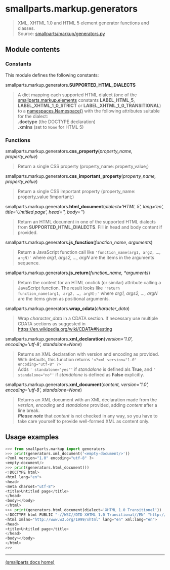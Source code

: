 # smallparts.markup.generators

> XML, XHTML 1.0 and HTML 5 element generator functions and classes.  
> Source: [smallparts/markup/generators.py](https://github.com/blackstream-x/smallparts/blob/master/smallparts/markup/generators.py)

## Module contents

### Constants

This module defines the following constants:

smallparts.markup.generators.**SUPPORTED_HTML_DIALECTS**

> A dict mapping each supported HTML dialect (one of the
> [smallparts.markup.elements](./smallparts.markup.elements.md#constants)
> constants **LABEL_HTML_5**, **LABEL_XHTML_1_0_STRICT** or
> **LABEL_XHTML_1_0_TRANSITIONAL**)
> to a [namespaces.Namespace()](./smallparts.namespaces.md#class-smallpartsnamespacesnamespace)
> with the following attributes suitable for the dialect:  
> **.doctype** (the DOCTYPE declaration)  
> **.xmlns** (set to ```None``` for HTML 5)

### Functions

smallparts.markup.generators.**css_property**(*property_name, property_value*)

> Return a single CSS property (property_name: property_value;)

smallparts.markup.generators.**css_important_property**(*property_name, property_value*)

> Return a single CSS important property (property\_name: property\_value !important;)

smallparts.markup.generators.**html_document**(*dialect='HTML 5', lang='en', title='Untitled page', head='', body=''*)

> Return an HTML document in one of the supported HTML dialects from
> **SUPPORTED_HTML_DIALECTS**.
> Fill in head and body content if provided.

smallparts.markup.generators.**js_function**(*function_name, arguments*)

> Return a JavaScript function call like
> ```'function_name(arg1, arg2, …, argN)'```
> where *arg1, args2, …, argN* are the items in the arguments sequence.

smallparts.markup.generators.**js_return**(*function_name,* _*arguments_)

> Return the content for an HTML onclick (or similar) attribute
> calling a JavaScript function. The result looks like
> ```'return function_name(arg1, arg2, …, argN);'```
> where *arg1, args2, …, argN* are the items given as positional arguments.

smallparts.markup.generators.**wrap_cdata**(*character_data*)

> Wrap *character_data* in a CDATA section.
> If necessary use multiple CDATA sections as suggested in
> <https://en.wikipedia.org/wiki/CDATA#Nesting>

smallparts.markup.generators.**xml_declaration**(*version='1.0', encoding='utf-8', standalone=None*)

> Returns an XML declaration with version and encoding as provided.
> With defaults, this function returns ```'<?xml version="1.0" encoding="utf-8" ?>'```  
> Adds ```' standalone="yes"'``` if *standalone* is defined als **True**, and
> ```' standalone="no"'``` if *standalone* is defined as **False** explicitly.

smallparts.markup.generators.**xml_document**(*content, version='1.0', encoding='utf-8', standalone=None*)

> Returns an XML document with an XML declaration made from the
> *version*, *encoding* and *standalone* provided, adding *content*
> after a line break.  
> ***Please note*** that *content* is not checked in any way,
> so you have to take care yourself to provide well-formed XML as content only.


## Usage examples

```python
>>> from smallparts.markup import generators
>>> print(generators.xml_document('<empty-document/>'))
<?xml version="1.0" encoding="utf-8" ?>
<empty-document/>
>>> print(generators.html_document())
<!DOCTYPE html>
<html lang="en">
<head>
<meta charset="utf-8">
<title>Untitled page</title>
</head>
<body></body>
</html>
>>> print(generators.html_document(dialect='XHTML 1.0 Transitional'))
<!DOCTYPE html PUBLIC "-//W3C//DTD XHTML 1.0 Transitional//EN" "http://www.w3.org/TR/xhtml1/DTD/xhtml1-transitional.dtd">
<html xmlns="http://www.w3.org/1999/xhtml" lang="en" xml:lang="en">
<head>
<title>Untitled page</title>
</head>
<body></body>
</html>
>>> 
```

----
[(smallparts docs home)](./)

